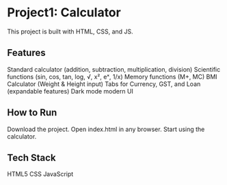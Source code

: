 ﻿# Project1: Calculator
This project is built with HTML, CSS, and JS.

## Features
Standard calculator (addition, subtraction, multiplication, division)
Scientific functions (sin, cos, tan, log, √, x², eˣ, 1/x)
Memory functions (M+, MC)
BMI Calculator (Weight & Height input)
Tabs for Currency, GST, and Loan (expandable features)
Dark mode modern UI

## How to Run
Download the project.
Open index.html in any browser.
Start using the calculator.

## Tech Stack
HTML5
CSS
JavaScript



